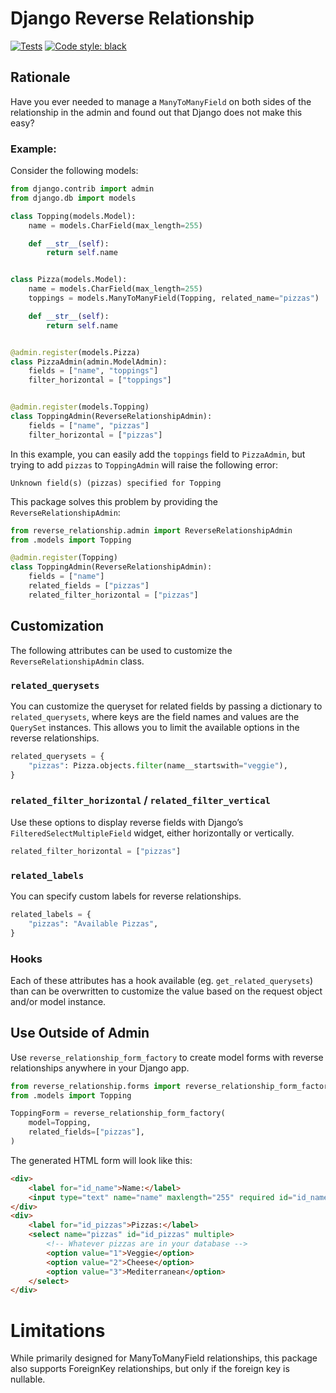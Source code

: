 # Django Reverse Relationship
[![Tests](https://github.com/bgaudino/django-reverse-relationship/actions/workflows/tests.yml/badge.svg)](https://github.com/bgaudino/django-reverse-relationship/actions/workflows/tests.yml)
<a href="https://github.com/psf/black"><img alt="Code style: black" src="https://img.shields.io/badge/code%20style-black-000000.svg"></a>

## Rationale  
Have you ever needed to manage a `ManyToManyField` on both sides of the relationship in the admin and found out that Django does not make this easy?

### Example:  
Consider the following models:

```python
from django.contrib import admin
from django.db import models

class Topping(models.Model):
    name = models.CharField(max_length=255)

    def __str__(self):
        return self.name


class Pizza(models.Model):
    name = models.CharField(max_length=255)
    toppings = models.ManyToManyField(Topping, related_name="pizzas")

    def __str__(self):
        return self.name


@admin.register(models.Pizza)
class PizzaAdmin(admin.ModelAdmin):
    fields = ["name", "toppings"]
    filter_horizontal = ["toppings"]


@admin.register(models.Topping)
class ToppingAdmin(ReverseRelationshipAdmin):
    fields = ["name", "pizzas"]
    filter_horizontal = ["pizzas"]

```

In this example, you can easily add the `toppings` field to `PizzaAdmin`, but trying to add `pizzas` to `ToppingAdmin` will raise the following error:

```
Unknown field(s) (pizzas) specified for Topping
```

This package solves this problem by providing the `ReverseRelationshipAdmin`:

```python
from reverse_relationship.admin import ReverseRelationshipAdmin
from .models import Topping

@admin.register(Topping)
class ToppingAdmin(ReverseRelationshipAdmin):
    fields = ["name"]
    related_fields = ["pizzas"]
    related_filter_horizontal = ["pizzas"]
```

## Customization

The following attributes can be used to customize the `ReverseRelationshipAdmin` class.

### `related_querysets`
You can customize the queryset for related fields by passing a dictionary to `related_querysets`, where keys are the field names and values are the `QuerySet` instances. This allows you to limit the available options in the reverse relationships.

```python
related_querysets = {
    "pizzas": Pizza.objects.filter(name__startswith="veggie"),
}
```

### `related_filter_horizontal` / `related_filter_vertical`
Use these options to display reverse fields with Django’s `FilteredSelectMultipleField` widget, either horizontally or vertically.

```python
related_filter_horizontal = ["pizzas"]
```

### `related_labels`
You can specify custom labels for reverse relationships.

```python
related_labels = {
    "pizzas": "Available Pizzas",
}
```

### Hooks
Each of these attributes has a hook available (eg. `get_related_querysets`) than can be overwritten to customize the value based on the request object and/or model instance.

## Use Outside of Admin
Use `reverse_relationship_form_factory` to create model forms with reverse relationships anywhere in your Django app.

```python
from reverse_relationship.forms import reverse_relationship_form_factory 
from .models import Topping

ToppingForm = reverse_relationship_form_factory(
    model=Topping,
    related_fields=["pizzas"],
)
```

The generated HTML form will look like this:

```html
<div>
    <label for="id_name">Name:</label>
    <input type="text" name="name" maxlength="255" required id="id_name">
</div>
<div>
    <label for="id_pizzas">Pizzas:</label>
    <select name="pizzas" id="id_pizzas" multiple>
        <!-- Whatever pizzas are in your database -->
        <option value="1">Veggie</option>
        <option value="2">Cheese</option>
        <option value="3">Mediterranean</option>
    </select>
</div>
```

# Limitations
While primarily designed for ManyToManyField relationships, this package also supports ForeignKey relationships, but only if the foreign key is nullable.